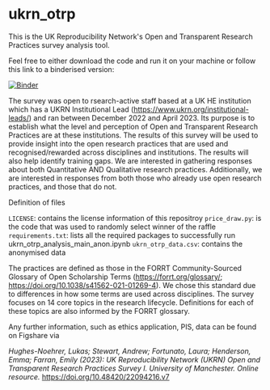 # ukrn_otrp
This is the UK Reproducibility Network's Open and Transparent Research Practices survey analysis tool.

Feel free to either download the code and run it on your machine or follow this link to a binderised version:

[![Binder](https://mybinder.org/badge_logo.svg)](https://mybinder.org/v2/gh/LukasNoe/ukrn_otrp/HEAD)

The survey was open to rsearch-active staff based at a UK HE institution which has a UKRN Institutional Lead (https://www.ukrn.org/institutional-leads/) and ran between December 2022 and April 2023. Its purpose is to establish what the level and perception of Open and Transparent Research Practices are at these institutions. The results of this survey will be used to provide insight into the open research practices that are used and recognised/rewarded across disciplines and institutions. The results will also help identify training gaps. We are interested in gathering responses about both Quantitative AND Qualitative research practices. Additionally, we are interested in responses from both those who already use open research practices, and those that do not.

Definition of files

`LICENSE`: contains the license information of this repositroy
`price_draw.py`: is the code that was used to randomly select winner of the raffle
`requirements.txt`: lists all the required packages to successfully run ukrn_otrp_analysis_main_anon.ipynb
`ukrn_otrp_data.csv`: contains the anonymised data

The practices are defined as those in the FORRT Community-Sourced Glossary of Open Scholarship Terms (https://forrt.org/glossary/; https://doi.org/10.1038/s41562-021-01269-4). We chose this standard due to differences in how some terms are used across disciplines. 
The survey focuses on 14 core topics in the research lifecycle. Definitions for each of these topics are also informed by the FORRT glossary.

Any further information, such as ethics application, PIS, data can be found on Figshare via 

_Hughes-Noehrer, Lukas; Stewart, Andrew; Fortunato, Laura; Henderson, Emma; Farran, Emily (2023): UK Reproducibility Network (UKRN) Open and Transparent Research Practices Survey I. University of Manchester. Online resource._ https://doi.org/10.48420/22094216.v7
